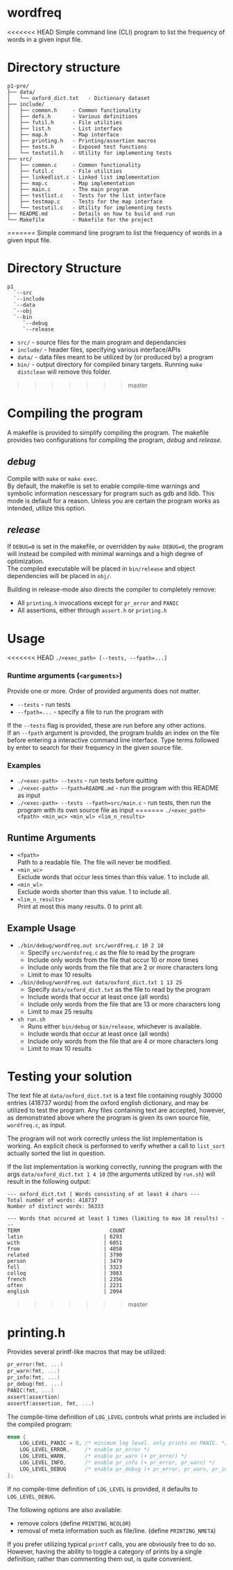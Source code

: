 # wordfreq
<<<<<<< HEAD
Simple command line (CLI) program to list the frequency of words in a given input file.  

# Directory structure
```
p1-pre/
├── data/
│   └── oxford_dict.txt   - Dictionary dataset
├── include/
│   ├── common.h     - Common functionality
│   ├── defs.h       - Various definitions
│   ├── futil.h      - File utilities
│   ├── list.h       - List interface
│   ├── map.h        - Map interface
│   ├── printing.h   - Printing/assertion macros
│   ├── tests.h      - Exposed test functions
│   └── testutil.h   - Utility for implementing tests
├── src/
│   ├── common.c     - Common functionality
│   ├── futil.c      - File utilities
│   ├── linkedlist.c - Linked list implementation
│   ├── map.c        - Map implementation
│   ├── main.c       - The main program
│   ├── testlist.c   - Tests for the list interface
│   ├── testmap.c    - Tests for the map interface
│   └── testutil.c   - Utility for implementing tests
├── README.md        - Details on how to build and run
└── Makefile         - Makefile for the project
```

=======
Simple command line program to list the frequency of words in a given input file.  

# Directory Structure
```
p1
  `--src
  `--include
  `--data
  `--obj
  `--bin
     `--debug
     `--release
```

* `src/` - source files for the main program and dependancies
* `include/` - header files, specifying various interface/APIs
* `data/` - data files meant to be utilized by (or produced by) a program
* `bin/` - output directory for compiled binary targets. Running `make distclean` will remove this folder.


>>>>>>> master
# Compiling the program
A makefile is provided to simplify compiling the program. The makefile provides two configurations for compiling the program, _debug_ and _release_.  

## _debug_
Compile with `make` or `make exec`.  
By default, the makefile is set to enable compile-time warnings and symbolic information nescessary for program such as gdb and lldb.
This mode is default for a reason. Unless you are certain the program works as intended, utilize this option.

## _release_
If `DEBUG=0` is set in the makefile, or overridden by `make DEBUG=0`, the program will instead be compiled with minimal warnings and a high degree of optimization.  
The compiled executable will be placed in `bin/release` and object dependencies will be placed in `obj/`. 

Building in release-mode also directs the compiler to completely remove:
* All `printing.h` invocations except for `pr_error` and `PANIC`
* All assertions, either through `assert.h` or `printing.h`


# Usage
<<<<<<< HEAD
`./<exec_path> [--tests, --fpath=...]`

### Runtime arguments (`<arguments>`)
Provide one or more. Order of provided arguments does not matter.
* `--tests` - run tests
* `--fpath=...` - specify a file to run the program with

If the `--tests` flag is provided, these are run before any other actions.  
If an `--fpath` argument is provided, the program builds an index on the file before entering a interactive command line interface. Type terms followed by enter to search for their frequency in the given source file.

### Examples
* `./<exec-path> --tests` - run tests before quitting
* `./<exec-path> --fpath=README.md` - run the program with this README as input
* `./<exec-path> --tests --fpath=src/main.c` - run tests, then run the program with its own source file as input
=======
`./<exec_path> <fpath> <min_wc> <min_wl> <lim_n_results>`

## Runtime Arguments
* `<fpath>`  
Path to a readable file. The file will never be modified.
* `<min_wc>`  
Exclude words that occur less times than this value. 1 to include all.
* `<min_wl>`  
Exclude words shorter than this value. 1 to include all.
* `<lim_n_results>`  
Print at most this many results. 0 to print all.

## Example Usage
* `./bin/debug/wordfreq.out src/wordfreq.c 10 2 10`  
    * Specify `src/wordsfreq.c` as the file to read by the program
    * Include only words from the file that occur 10 or more times
    * Include only words from the file that are 2 or more characters long
    * Limit to max 10 results
* `./bin/debug/wordfreq.out data/oxford_dict.txt 1 13 25`  
    * Specify `data/oxford_dict.txt` as the file to read by the program
    * Include words that occur at least once (all words)
    * Include only words from the file that are 13 or more characters long
    * Limit to max 25 results
* `sh run.sh`  
    * Runs either `bin/debug` or `bin/release`, whichever is available.
    * Include words that occur at least once (all words)
    * Include only words from the file that are 4 or more characters long
    * Limit to max 10 results


# Testing your solution
The text file at `data/oxford_dict.txt` is a text file containing roughly 30000 entries (418737 words) from the oxford english dictionary, and may be utilized to test the program. Any files containing text are accepted, however, as demonstrated above where the program is given its own source file, `wordfreq.c`, as input.

The program will not work correctly unless the list implementation is working. An explicit check is performed to verify whether a call to `list_sort` actually sorted the list in question. 

If the list implementation is working correctly, running the program with the args `data/oxford_dict.txt 1 4 10` (the arguments utilized by `run.sh`) will result in the following output:

```log
--- oxford_dict.txt | Words consisting of at least 4 chars ---
Total number of words: 418737
Number of distinct words: 56333

--- Words that occured at least 1 times (limiting to max 10 results) ---
TERM                             COUNT
latin                          | 6293
with                           | 6051
from                           | 4858
related                        | 3790
person                         | 3479
foll                           | 3323
colloq                         | 3083
french                         | 2356
often                          | 2231
english                        | 2094
```
>>>>>>> master


# printing.h
Provides several printf-like macros that may be utilized:
```c
pr_error(fmt, ...)
pr_warn(fmt, ...)
pr_info(fmt, ...)
pr_debug(fmt, ...)
PANIC(fmt, ...)
assert(assertion)
assertf(assertion, fmt, ...)
```

The compile-time definition of `LOG_LEVEL` controls what prints are included in the compiled program:
```c
enum {
    LOG_LEVEL_PANIC = 0, /* minimum log level. only prints on PANIC. */
    LOG_LEVEL_ERROR,     /* enable pr_error */
    LOG_LEVEL_WARN,      /* enable pr_warn (+ pr_error) */
    LOG_LEVEL_INFO,      /* enable pr_info (+ pr_error, pr_warn) */
    LOG_LEVEL_DEBUG      /* enable pr_debug (+ pr_error, pr_warn, pr_info) */
};
```
If no compile-time definition of `LOG_LEVEL` is provided, it defaults to `LOG_LEVEL_DEBUG`.  

The following options are also available:
* remove colors (define `PRINTING_NCOLOR`)
* removal of meta information such as file/line. (define `PRINTING_NMETA`)

If you prefer utilizing typical `printf` calls, you are obviously free to do so. However, having the ability to toggle a category of prints by a single definition; rather than commenting them out, is quite convenient.
